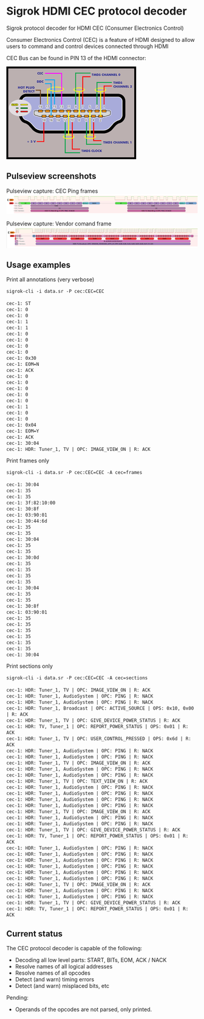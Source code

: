 # Sigrok HDMI CEC protocol decoder
Sigrok protocol decoder for HDMI CEC (Consumer Electronics Control)

Consumer Electronics Control (CEC) is a feature of HDMI designed to allow users to command and control devices connected through HDMI

CEC Bus can be found in PIN 13 of the HDMI connector:

![Hdmi pinout](hdmi_pinout.png)

## Pulseview screenshots

Pulseview capture: CEC Ping frames
![Pulseview screenshot cec_decoder](screenshot1.png)

Pulseview capture: Vendor comand frame
![Pulseview screenshot cec_decoder](screenshot2.png)

## Usage examples

Print all annotations (very verbose)
```
sigrok-cli -i data.sr -P cec:CEC=CEC

cec-1: ST
cec-1: 0
cec-1: 0
cec-1: 1
cec-1: 1
cec-1: 0
cec-1: 0
cec-1: 0
cec-1: 0
cec-1: 0x30
cec-1: EOM=N
cec-1: ACK
cec-1: 0
cec-1: 0
cec-1: 0
cec-1: 0
cec-1: 0
cec-1: 1
cec-1: 0
cec-1: 0
cec-1: 0x04
cec-1: EOM=Y
cec-1: ACK
cec-1: 30:04
cec-1: HDR: Tuner_1, TV | OPC: IMAGE_VIEW_ON | R: ACK

```


Print frames only
```
sigrok-cli -i data.sr -P cec:CEC=CEC -A cec=frames

cec-1: 30:04
cec-1: 35
cec-1: 35
cec-1: 3f:82:10:00
cec-1: 30:8f
cec-1: 03:90:01
cec-1: 30:44:6d
cec-1: 35
cec-1: 35
cec-1: 30:04
cec-1: 35
cec-1: 35
cec-1: 30:0d
cec-1: 35
cec-1: 35
cec-1: 35
cec-1: 35
cec-1: 30:04
cec-1: 35
cec-1: 35
cec-1: 30:8f
cec-1: 03:90:01
cec-1: 35
cec-1: 35
cec-1: 35
cec-1: 35
cec-1: 35
cec-1: 35
cec-1: 30:04

```

Print sections only

```
sigrok-cli -i data.sr -P cec:CEC=CEC -A cec=sections

cec-1: HDR: Tuner_1, TV | OPC: IMAGE_VIEW_ON | R: ACK
cec-1: HDR: Tuner_1, AudioSystem | OPC: PING | R: NACK
cec-1: HDR: Tuner_1, AudioSystem | OPC: PING | R: NACK
cec-1: HDR: Tuner_1, Broadcast | OPC: ACTIVE_SOURCE | OPS: 0x10, 0x00 | R: ACK
cec-1: HDR: Tuner_1, TV | OPC: GIVE_DEVICE_POWER_STATUS | R: ACK
cec-1: HDR: TV, Tuner_1 | OPC: REPORT_POWER_STATUS | OPS: 0x01 | R: ACK
cec-1: HDR: Tuner_1, TV | OPC: USER_CONTROL_PRESSED | OPS: 0x6d | R: ACK
cec-1: HDR: Tuner_1, AudioSystem | OPC: PING | R: NACK
cec-1: HDR: Tuner_1, AudioSystem | OPC: PING | R: NACK
cec-1: HDR: Tuner_1, TV | OPC: IMAGE_VIEW_ON | R: ACK
cec-1: HDR: Tuner_1, AudioSystem | OPC: PING | R: NACK
cec-1: HDR: Tuner_1, AudioSystem | OPC: PING | R: NACK
cec-1: HDR: Tuner_1, TV | OPC: TEXT_VIEW_ON | R: ACK
cec-1: HDR: Tuner_1, AudioSystem | OPC: PING | R: NACK
cec-1: HDR: Tuner_1, AudioSystem | OPC: PING | R: NACK
cec-1: HDR: Tuner_1, AudioSystem | OPC: PING | R: NACK
cec-1: HDR: Tuner_1, AudioSystem | OPC: PING | R: NACK
cec-1: HDR: Tuner_1, TV | OPC: IMAGE_VIEW_ON | R: ACK
cec-1: HDR: Tuner_1, AudioSystem | OPC: PING | R: NACK
cec-1: HDR: Tuner_1, AudioSystem | OPC: PING | R: NACK
cec-1: HDR: Tuner_1, TV | OPC: GIVE_DEVICE_POWER_STATUS | R: ACK
cec-1: HDR: TV, Tuner_1 | OPC: REPORT_POWER_STATUS | OPS: 0x01 | R: ACK
cec-1: HDR: Tuner_1, AudioSystem | OPC: PING | R: NACK
cec-1: HDR: Tuner_1, AudioSystem | OPC: PING | R: NACK
cec-1: HDR: Tuner_1, AudioSystem | OPC: PING | R: NACK
cec-1: HDR: Tuner_1, AudioSystem | OPC: PING | R: NACK
cec-1: HDR: Tuner_1, AudioSystem | OPC: PING | R: NACK
cec-1: HDR: Tuner_1, AudioSystem | OPC: PING | R: NACK
cec-1: HDR: Tuner_1, TV | OPC: IMAGE_VIEW_ON | R: ACK
cec-1: HDR: Tuner_1, AudioSystem | OPC: PING | R: NACK
cec-1: HDR: Tuner_1, AudioSystem | OPC: PING | R: NACK
cec-1: HDR: Tuner_1, TV | OPC: GIVE_DEVICE_POWER_STATUS | R: ACK
cec-1: HDR: TV, Tuner_1 | OPC: REPORT_POWER_STATUS | OPS: 0x01 | R: ACK

```

## Current status

The CEC protocol decoder is capable of the following:

* Decoding all low level parts: START, BITs, EOM, ACK / NACK
* Resolve names of all logical addresses
* Resolve names of all opcodes
* Detect (and warn) timing errors
* Detect (and warn) misplaced bits, etc

Pending:
* Operands of the opcodes are not parsed, only printed.


